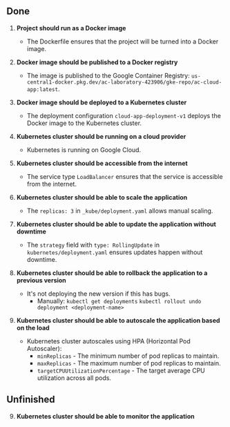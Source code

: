 ## Done

1. **Project should run as a Docker image**
    - The Dockerfile ensures that the project will be turned into a Docker image.

2. **Docker image should be published to a Docker registry**
    - The image is published to the Google Container Registry: `us-central1-docker.pkg.dev/ac-laboratory-423906/gke-repo/ac-cloud-app:latest`.

3. **Docker image should be deployed to a Kubernetes cluster**
    - The deployment configuration `cloud-app-deployment-v1` deploys the Docker image to the Kubernetes cluster.

4. **Kubernetes cluster should be running on a cloud provider**
    - Kubernetes is running on Google Cloud.

5. **Kubernetes cluster should be accessible from the internet**
    - The service type `LoadBalancer` ensures that the service is accessible from the internet.

6. **Kubernetes cluster should be able to scale the application**
    - The `replicas: 3` in `_kube/deployment.yaml` allows manual scaling.

7. **Kubernetes cluster should be able to update the application without downtime**
    - The `strategy` field with `type: RollingUpdate` in `kubernetes/deployment.yaml` ensures updates happen without downtime.

8. **Kubernetes cluster should be able to rollback the application to a previous version**
    - It's not deploying the new version if this has bugs.
        - Manually:
        `kubectl get deployments`
        `kubectl rollout undo deployment <deployment-name>`

10. **Kubernetes cluster should be able to autoscale the application based on the load**
    - Kubernetes cluster autoscales using HPA (Horizontal Pod Autoscaler):
        - `minReplicas` - The minimum number of pod replicas to maintain.
        - `maxReplicas` - The maximum number of pod replicas to maintain.
        - `targetCPUUtilizationPercentage` - The target average CPU utilization across all pods.

## Unfinished

9. **Kubernetes cluster should be able to monitor the application**